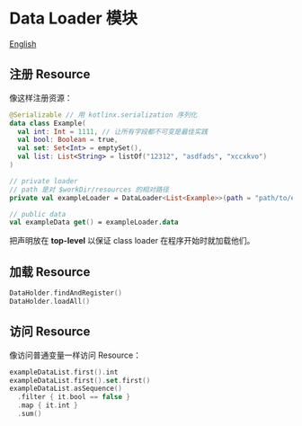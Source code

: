 # Data Loader 模块

[English](README.zh-CN.md)

## 注册 Resource

像这样注册资源：

```kotlin
@Serializable // 用 kotlinx.serialization 序列化
data class Example(
  val int: Int = 1111, // 让所有字段都不可变是最佳实践 
  val bool: Boolean = true,
  val set: Set<Int> = emptySet(),
  val list: List<String> = listOf("12312", "asdfads", "xccxkvo")
)

// private loader
// path 是对 $workDir/resources 的相对路径
private val exampleLoader = DataLoader<List<Example>>(path = "path/to/example.json")  

// public data
val exampleData get() = exampleLoader.data
```

把声明放在 **top-level** 以保证 class loader 在程序开始时就加载他们。

## 加载 Resource

```kotlin
DataHolder.findAndRegister()
DataHolder.loadAll()
```

## 访问 Resource

像访问普通变量一样访问 Resource：

```kotlin
exampleDataList.first().int
exampleDataList.first().set.first()
exampleDataList.asSequence()
  .filter { it.bool == false }
  .map { it.int }
  .sum()
```
